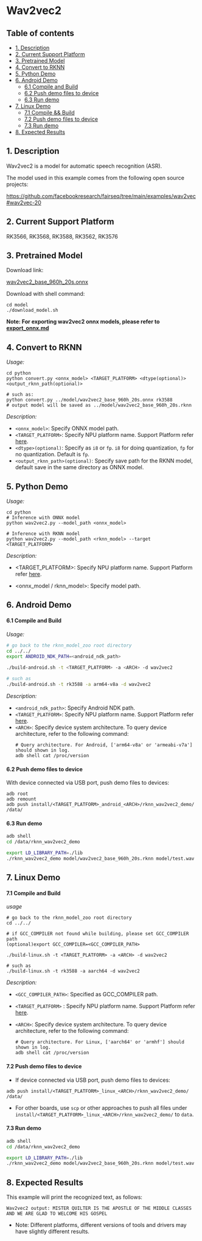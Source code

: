 # Wav2vec2

## Table of contents

- [1. Description](#1-description)
- [2. Current Support Platform](#2-current-support-platform)
- [3. Pretrained Model](#3-pretrained-model)
- [4. Convert to RKNN](#4-convert-to-rknn)
- [5. Python Demo](#5-python-demo)
- [6. Android Demo](#6-android-demo)
  - [6.1 Compile and Build](#61-compile-and-build)
  - [6.2 Push demo files to device](#62-push-demo-files-to-device)
  - [6.3 Run demo](#63-run-demo)
- [7. Linux Demo](#7-linux-demo)
  - [7.1 Compile \&\& Build](#71-compile-and-build)
  - [7.2 Push demo files to device](#72-push-demo-files-to-device)
  - [7.3 Run demo](#73-run-demo)
- [8. Expected Results](#8-expected-results)



## 1. Description

Wav2vec2 is a model for automatic speech recognition (ASR).

The model used in this example comes from the following open source projects:  

https://github.com/facebookresearch/fairseq/tree/main/examples/wav2vec#wav2vec-20



## 2. Current Support Platform

RK3566, RK3568, RK3588, RK3562, RK3576



## 3. Pretrained Model

Download link: 

[wav2vec2_base_960h_20s.onnx](https://ftrg.zbox.filez.com/v2/delivery/data/95f00b0fc900458ba134f8b180b3f7a1/examples/wav2vec2/wav2vec2_base_960h_20s.onnx)

Download with shell command:

```
cd model
./download_model.sh
```

**Note:  For exporting wav2vec2 onnx models, please refer to [export_onnx.md](./export_onnx.md)**


## 4. Convert to RKNN

*Usage:*

```shell
cd python
python convert.py <onnx_model> <TARGET_PLATFORM> <dtype(optional)> <output_rknn_path(optional)>

# such as: 
python convert.py ../model/wav2vec2_base_960h_20s.onnx rk3588
# output model will be saved as ../model/wav2vec2_base_960h_20s.rknn
```

*Description:*

- `<onnx_model>`: Specify ONNX model path.
- `<TARGET_PLATFORM>`: Specify NPU platform name. Support Platform refer [here](#2-current-support-platform).
- `<dtype>(optional)`: Specify as `i8` or `fp`. `i8` for doing quantization, `fp` for no quantization. Default is `fp`.
- `<output_rknn_path>(optional)`: Specify save path for the RKNN model, default save in the same directory as ONNX model.



## 5. Python Demo

*Usage:*

```shell
cd python
# Inference with ONNX model
python wav2vec2.py --model_path <onnx_model>

# Inference with RKNN model
python wav2vec2.py --model_path <rknn_model> --target <TARGET_PLATFORM>
```
*Description:*
- <TARGET_PLATFORM>: Specify NPU platform name. Support Platform refer [here](#2-current-support-platform).

- <onnx_model / rknn_model>: Specify model path.



## 6. Android Demo

#### 6.1 Compile and Build

*Usage:*

```sh
# go back to the rknn_model_zoo root directory
cd ../../
export ANDROID_NDK_PATH=<android_ndk_path>

./build-android.sh -t <TARGET_PLATFORM> -a <ARCH> -d wav2vec2

# such as 
./build-android.sh -t rk3588 -a arm64-v8a -d wav2vec2
```

*Description:*
- `<android_ndk_path>`: Specify Android NDK path.
- `<TARGET_PLATFORM>`: Specify NPU platform name. Support Platform refer [here](#2-current-support-platform).
- `<ARCH>`: Specify device system architecture. To query device architecture, refer to the following command:
	```shell
	# Query architecture. For Android, ['arm64-v8a' or 'armeabi-v7a'] should shown in log.
	adb shell cat /proc/version
	```

#### 6.2 Push demo files to device

With device connected via USB port, push demo files to devices:

```shell
adb root
adb remount
adb push install/<TARGET_PLATFORM>_android_<ARCH>/rknn_wav2vec2_demo/ /data/
```

#### 6.3 Run demo

```sh
adb shell
cd /data/rknn_wav2vec2_demo

export LD_LIBRARY_PATH=./lib
./rknn_wav2vec2_demo model/wav2vec2_base_960h_20s.rknn model/test.wav
```


## 7. Linux Demo

#### 7.1 Compile and Build

*usage*

```shell
# go back to the rknn_model_zoo root directory
cd ../../

# if GCC_COMPILER not found while building, please set GCC_COMPILER path
(optional)export GCC_COMPILER=<GCC_COMPILER_PATH>

./build-linux.sh -t <TARGET_PLATFORM> -a <ARCH> -d wav2vec2

# such as 
./build-linux.sh -t rk3588 -a aarch64 -d wav2vec2
```

*Description:*

- `<GCC_COMPILER_PATH>`: Specified as GCC_COMPILER path.
- `<TARGET_PLATFORM>` : Specify NPU platform name. Support Platform refer [here](#2-current-support-platform).
- `<ARCH>`: Specify device system architecture. To query device architecture, refer to the following command: 
  
  ```shell
  # Query architecture. For Linux, ['aarch64' or 'armhf'] should shown in log.
  adb shell cat /proc/version
  ```

#### 7.2 Push demo files to device

- If device connected via USB port, push demo files to devices:

```shell
adb push install/<TARGET_PLATFORM>_linux_<ARCH>/rknn_wav2vec2_demo/ /data/
```

- For other boards, use `scp` or other approaches to push all files under `install/<TARGET_PLATFORM>_linux_<ARCH>/rknn_wav2vec2_demo/` to `data`.

#### 7.3 Run demo

```sh
adb shell
cd /data/rknn_wav2vec2_demo

export LD_LIBRARY_PATH=./lib
./rknn_wav2vec2_demo model/wav2vec2_base_960h_20s.rknn model/test.wav
```


## 8. Expected Results

This example will print the recognized text, as follows:
```
Wav2vec2 output: MISTER QUILTER IS THE APOSTLE OF THE MIDDLE CLASSES AND WE ARE GLAD TO WELCOME HIS GOSPEL
```

- Note: Different platforms, different versions of tools and drivers may have slightly different results.